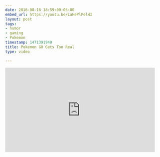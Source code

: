 ```yaml
---
date: 2016-08-16 18:59:00-05:00
embed_url: https://youtu.be/LaHePlPel4I
layout: post
tags:
- humor
- gaming
- Pokemon
timestamp: 1471391940
title: Pokemon GO Gets Too Real
type: video

---
```

<iframe width="480" height="270" src="https://www.youtube.com/embed/LaHePlPel4I?feature=oembed" frameborder="0" allowfullscreen></iframe>

